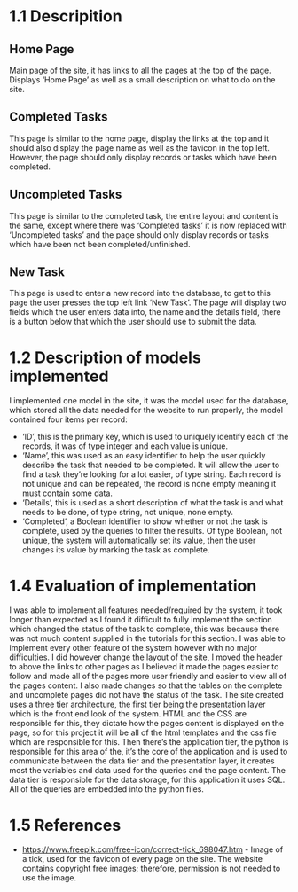 # 1.1 Descripition 
## Home Page 
Main page of the site, it has links to all the pages at the top of the page. 
Displays ‘Home Page’ as well as a small description on what to do on the site. 

## Completed Tasks
This page is similar to the home page, display the links at the top and it should also display the page name as well as the favicon in the top left. However, the page should only display records or tasks which have been completed.

## Uncompleted Tasks
This page is similar to the completed task, the entire layout and content is the same, except where there was ‘Completed tasks’ it is now replaced with ‘Uncompleted tasks’ and the page should only display records or tasks which have been not been completed/unfinished.

## New Task
This page is used to enter a new record into the database, to get to this page the user presses the top left link ‘New Task’. The page will display two fields which the user enters data into, the name and the details field, there is a button below that which the user should use to submit the data. 


# 1.2 Description of models implemented 
I implemented one model in the site, it was the model used for the database, which stored all the data needed for the website to run properly, the model contained four items per record:
-	‘ID’, this is the primary key, which is used to uniquely identify each of the records, it was of type integer and each value is unique.
-	‘Name’, this was used as an easy identifier to help the user quickly describe the task that needed to be completed. It will allow the user to find a task they’re looking for a lot easier, of type string. Each record is not unique and can be repeated, the record is none empty meaning it must contain some data.
-	‘Details’, this is used as a short description of what the task is and what needs to be done, of type string, not unique, none empty.
-	‘Completed’, a Boolean identifier to show whether or not the task is complete, used by the queries to filter the results. Of type Boolean, not unique, the system will automatically set its value, then the user changes its value by marking the task as complete.

# 1.4 Evaluation of implementation 
I was able to implement all features needed/required by the system, it took longer than expected as I found it difficult to fully implement the section which changed the status of the task to complete, this was because there was not much content supplied in the tutorials for this section. I was able to implement every other feature of the system however with no major difficulties. I did however change the layout of the site, I moved the header to above the links to other pages as I believed it made the pages easier to follow and made all of the pages more user friendly and easier to view all of the pages content. I also made changes so that the tables on the complete and uncomplete pages did not have the status of the task.
The site created uses a three tier architecture, the first tier being the presentation layer which is the front end look of the system. HTML and the CSS are responsible for this, they dictate how the pages content is displayed on the page, so for this project it will be all of the html templates and the css file which are responsible for this.  Then there’s the application tier, the python is responsible for this area of the, it’s the core of the application and is used to communicate between the data tier and the presentation layer, it creates most the variables and data used for the queries and the page content. The data tier is responsible for the data storage, for this application it uses SQL. All of the queries are embedded into   the python files.


# 1.5 References 
- https://www.freepik.com/free-icon/correct-tick_698047.htm - Image of a tick, used for the favicon of every page on the site. The website contains copyright free images; therefore, permission is not needed to use the image.


